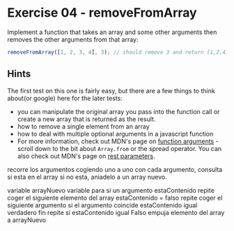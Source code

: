 # Exercise 04 - removeFromArray

Implement a function that takes an array and some other arguments then removes the other arguments from that array:

```javascript
removeFromArray([1, 2, 3, 4], 3); // should remove 3 and return [1,2,4]
```

## Hints

The first test on this one is fairly easy, but there are a few things to think about(or google) here for the later tests:

- you can manipulate the original array you pass into the function call or create a new array that is returned as the result.
- how to remove a single element from an array
- how to deal with multiple optional arguments in a javascript function
- For more information, check out MDN's page on [function arguments](https://developer.mozilla.org/en-US/docs/Web/JavaScript/Reference/Functions/arguments) - scroll down to the bit about `Array.from` or the spread operator. You can also check out MDN's page on [rest parameters](https://developer.mozilla.org/en-US/docs/Web/JavaScript/Reference/Functions/rest_parameters).

recorre los argumentos cogiendo uno a uno
con cada argumento, consulta si esta en el array
si no esta, aniadelo a un array nuevo.


variable arrayNuevo
variable para si un argumento estaContenido
repite coger el siguiente elemento del array
  estaContenido = falso
  repite coger el siguiente argumento
    si el argumento coincide 
      estaContenido igual verdadero 
  fin repite
  si estaContenido igual Falso
    empuja elemento del array a arrayNuevo